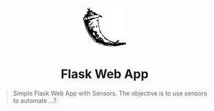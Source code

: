 
<p align="center">
  <img src="flaskicon.png" width="100px"/>
</p>

<h1 align="center"> Flask Web App </h1>

> Simple Flask Web App with Sensors.
> The objective is to use sensors to automate ...?

